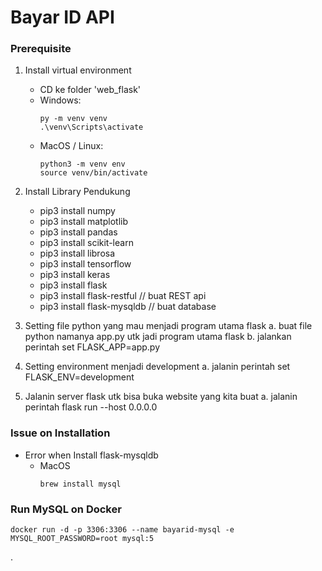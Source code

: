 # Bayar ID API

### Prerequisite

1. Install virtual environment
    - CD ke folder 'web_flask'
	- Windows:
        ```
	    py -m venv venv
        .\venv\Scripts\activate
        ```
	- MacOS / Linux:
        ```
	    python3 -m venv env
        source venv/bin/activate
        ```

2. Install Library Pendukung
    - pip3 install numpy
    - pip3 install matplotlib
    - pip3 install pandas
    - pip3 install scikit-learn
    - pip3 install librosa
    - pip3 install tensorflow
    - pip3 install keras
    - pip3 install flask
    - pip3 install flask-restful // buat REST api
    - pip3 install flask-mysqldb // buat database

3. Setting file python yang mau menjadi program utama flask 
	a. buat file python namanya app.py utk jadi program utama flask
	b. jalankan perintah set FLASK_APP=app.py

4. Setting environment menjadi development
	a. jalanin perintah set FLASK_ENV=development

5. Jalanin server flask utk bisa buka website yang kita buat
	a. jalanin perintah flask run --host 0.0.0.0


### Issue on Installation
- Error when Install flask-mysqldb 
    - MacOS
        ```
        brew install mysql
        ```

### Run MySQL on Docker
```
docker run -d -p 3306:3306 --name bayarid-mysql -e MYSQL_ROOT_PASSWORD=root mysql:5 
```
.




 
